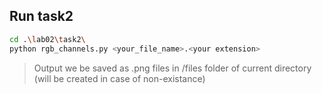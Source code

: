## Run task2
```sh
cd .\lab02\task2\
python rgb_channels.py <your_file_name>.<your extension>
```
> Output we be saved as .png files in /files folder of current directory (will be created in case of non-existance)